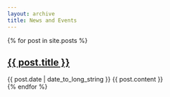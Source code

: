 ```yaml
---
layout: archive
title: News and Events
---
```


{% for post in site.posts %}
<article>
  <h2>
    <a href="{{ post.url }}">
      {{ post.title }}
    </a>
  </h2>
  <time datetime="{{ post.date | date: "%Y-%m-%d" }}">{{ post.date | date_to_long_string }}</time>
  {{ post.content }}
</article>
{% endfor %}
